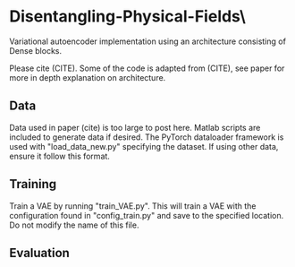 # Disentangling-Physical-Fields\


Variational autoencoder implementation using an architecture consisting of Dense blocks. 

Please cite (CITE). Some of the code is adapted from (CITE), see paper for more in depth explanation on architecture.

## Data

Data used in paper (cite) is too large to post here. Matlab scripts are included to generate data if desired. The PyTorch dataloader framework is used with "load_data_new.py" specifying the dataset. If using other data, ensure it follow this format.

## Training

Train a VAE by running "train_VAE.py". This will train a VAE with the configuration found in "config_train.py" and save to the specified location. Do not modify the name of this file. 

## Evaluation


